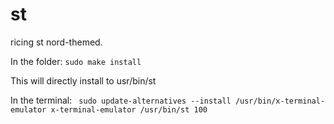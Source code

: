 # st
ricing st nord-themed. 

In the folder:
`sudo make install`

This will directly install to usr/bin/st

In the terminal:
` sudo update-alternatives --install /usr/bin/x-terminal-emulator x-terminal-emulator /usr/bin/st 100`
